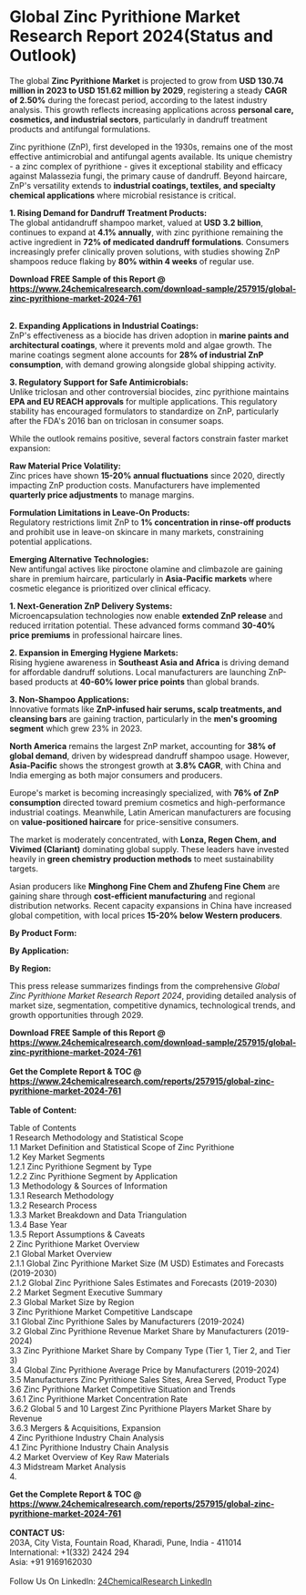 <h1>Global Zinc Pyrithione Market Research Report 2024(Status and Outlook)</h1><p>The global <strong>Zinc Pyrithione Market</strong> is projected to grow from <strong>USD 130.74 million in 2023 to USD 151.62 million by 2029</strong>, registering a steady <strong>CAGR of 2.50%</strong> during the forecast period, according to the latest industry analysis. This growth reflects increasing applications across <strong>personal care, cosmetics, and industrial sectors</strong>, particularly in dandruff treatment products and antifungal formulations.</p><p>Zinc pyrithione (ZnP), first developed in the 1930s, remains one of the most effective antimicrobial and antifungal agents available. Its unique chemistry - a zinc complex of pyrithione - gives it exceptional stability and efficacy against Malassezia fungi, the primary cause of dandruff. Beyond haircare, ZnP's versatility extends to <strong>industrial coatings, textiles, and specialty chemical applications</strong> where microbial resistance is critical.</p><p><strong>1. Rising Demand for Dandruff Treatment Products:</strong><br>
The global antidandruff shampoo market, valued at <strong>USD 3.2 billion</strong>, continues to expand at <strong>4.1% annually</strong>, with zinc pyrithione remaining the active ingredient in <strong>72% of medicated dandruff formulations</strong>. Consumers increasingly prefer clinically proven solutions, with studies showing ZnP shampoos reduce flaking by <strong>80% within 4 weeks</strong> of regular use.</p><div><b>Download FREE Sample of this Report @ 
            <a href="https://www.24chemicalresearch.com/download-sample/257915/global-zinc-pyrithione-market-2024-761">
            https://www.24chemicalresearch.com/download-sample/257915/global-zinc-pyrithione-market-2024-761</a></b></div><br><p><strong>2. Expanding Applications in Industrial Coatings:</strong><br>
ZnP's effectiveness as a biocide has driven adoption in <strong>marine paints and architectural coatings</strong>, where it prevents mold and algae growth. The marine coatings segment alone accounts for <strong>28% of industrial ZnP consumption</strong>, with demand growing alongside global shipping activity.</p><p><strong>3. Regulatory Support for Safe Antimicrobials:</strong><br>
Unlike triclosan and other controversial biocides, zinc pyrithione maintains <strong>EPA and EU REACH approvals</strong> for multiple applications. This regulatory stability has encouraged formulators to standardize on ZnP, particularly after the FDA's 2016 ban on triclosan in consumer soaps.</p><p>While the outlook remains positive, several factors constrain faster market expansion:</p><p><strong>Raw Material Price Volatility:</strong><br>
Zinc prices have shown <strong>15-20% annual fluctuations</strong> since 2020, directly impacting ZnP production costs. Manufacturers have implemented <strong>quarterly price adjustments</strong> to manage margins.</p><p><strong>Formulation Limitations in Leave-On Products:</strong><br>
Regulatory restrictions limit ZnP to <strong>1% concentration in rinse-off products</strong> and prohibit use in leave-on skincare in many markets, constraining potential applications.</p><p><strong>Emerging Alternative Technologies:</strong><br>
New antifungal actives like piroctone olamine and climbazole are gaining share in premium haircare, particularly in <strong>Asia-Pacific markets</strong> where cosmetic elegance is prioritized over clinical efficacy.</p><p><strong>1. Next-Generation ZnP Delivery Systems:</strong><br>
Microencapsulation technologies now enable <strong>extended ZnP release</strong> and reduced irritation potential. These advanced forms command <strong>30-40% price premiums</strong> in professional haircare lines.</p><p><strong>2. Expansion in Emerging Hygiene Markets:</strong><br>
Rising hygiene awareness in <strong>Southeast Asia and Africa</strong> is driving demand for affordable dandruff solutions. Local manufacturers are launching ZnP-based products at <strong>40-60% lower price points</strong> than global brands.</p><p><strong>3. Non-Shampoo Applications:</strong><br>
Innovative formats like <strong>ZnP-infused hair serums, scalp treatments, and cleansing bars</strong> are gaining traction, particularly in the <strong>men's grooming segment</strong> which grew 23% in 2023.</p><p><strong>North America</strong> remains the largest ZnP market, accounting for <strong>38% of global demand</strong>, driven by widespread dandruff shampoo usage. However, <strong>Asia-Pacific</strong> shows the strongest growth at <strong>3.8% CAGR</strong>, with China and India emerging as both major consumers and producers.</p><p>Europe's market is becoming increasingly specialized, with <strong>76% of ZnP consumption</strong> directed toward premium cosmetics and high-performance industrial coatings. Meanwhile, Latin American manufacturers are focusing on <strong>value-positioned haircare</strong> for price-sensitive consumers.</p><p>The market is moderately concentrated, with <strong>Lonza, Regen Chem, and Vivimed (Clariant)</strong> dominating global supply. These leaders have invested heavily in <strong>green chemistry production methods</strong> to meet sustainability targets.</p><p>Asian producers like <strong>Minghong Fine Chem and Zhufeng Fine Chem</strong> are gaining share through <strong>cost-efficient manufacturing</strong> and regional distribution networks. Recent capacity expansions in China have increased global competition, with local prices <strong>15-20% below Western producers</strong>.</p><p><strong>By Product Form:</strong></p><p><strong>By Application:</strong></p><p><strong>By Region:</strong></p><p>This press release summarizes findings from the comprehensive <em>Global Zinc Pyrithione Market Research Report 2024</em>, providing detailed analysis of market size, segmentation, competitive dynamics, technological trends, and growth opportunities through 2029.</p><div><b>Download FREE Sample of this Report @ 
            <a href="https://www.24chemicalresearch.com/download-sample/257915/global-zinc-pyrithione-market-2024-761">
            https://www.24chemicalresearch.com/download-sample/257915/global-zinc-pyrithione-market-2024-761</a></b></div><br><div><b>Get the Complete Report & TOC @ 
            <a href="https://www.24chemicalresearch.com/reports/257915/global-zinc-pyrithione-market-2024-761">
            https://www.24chemicalresearch.com/reports/257915/global-zinc-pyrithione-market-2024-761</a></b></div><br>
            <b>Table of Content:</b><p>Table of Contents<br />
1 Research Methodology and Statistical Scope<br />
1.1 Market Definition and Statistical Scope of Zinc Pyrithione<br />
1.2 Key Market Segments<br />
1.2.1 Zinc Pyrithione Segment by Type<br />
1.2.2 Zinc Pyrithione Segment by Application<br />
1.3 Methodology & Sources of Information<br />
1.3.1 Research Methodology<br />
1.3.2 Research Process<br />
1.3.3 Market Breakdown and Data Triangulation<br />
1.3.4 Base Year<br />
1.3.5 Report Assumptions & Caveats<br />
2 Zinc Pyrithione Market Overview<br />
2.1 Global Market Overview<br />
2.1.1 Global Zinc Pyrithione Market Size (M USD) Estimates and Forecasts (2019-2030)<br />
2.1.2 Global Zinc Pyrithione Sales Estimates and Forecasts (2019-2030)<br />
2.2 Market Segment Executive Summary<br />
2.3 Global Market Size by Region<br />
3 Zinc Pyrithione Market Competitive Landscape<br />
3.1 Global Zinc Pyrithione Sales by Manufacturers (2019-2024)<br />
3.2 Global Zinc Pyrithione Revenue Market Share by Manufacturers (2019-2024)<br />
3.3 Zinc Pyrithione Market Share by Company Type (Tier 1, Tier 2, and Tier 3)<br />
3.4 Global Zinc Pyrithione Average Price by Manufacturers (2019-2024)<br />
3.5 Manufacturers Zinc Pyrithione Sales Sites, Area Served, Product Type<br />
3.6 Zinc Pyrithione Market Competitive Situation and Trends<br />
3.6.1 Zinc Pyrithione Market Concentration Rate<br />
3.6.2 Global 5 and 10 Largest Zinc Pyrithione Players Market Share by Revenue<br />
3.6.3 Mergers & Acquisitions, Expansion<br />
4 Zinc Pyrithione Industry Chain Analysis<br />
4.1 Zinc Pyrithione Industry Chain Analysis<br />
4.2 Market Overview of Key Raw Materials<br />
4.3 Midstream Market Analysis<br />
4.</p><div><b>Get the Complete Report & TOC @ 
            <a href="https://www.24chemicalresearch.com/reports/257915/global-zinc-pyrithione-market-2024-761">
            https://www.24chemicalresearch.com/reports/257915/global-zinc-pyrithione-market-2024-761</a></b></div><br><b>CONTACT US:</b><br>
            203A, City Vista, Fountain Road, Kharadi, Pune, India - 411014<br>
            International: +1(332) 2424 294<br>
            Asia: +91 9169162030 <br><br>
            Follow Us On LinkedIn: <a href="https://www.linkedin.com/company/24chemicalresearch/">24ChemicalResearch LinkedIn</a>